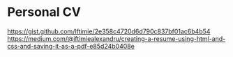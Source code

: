 # Personal CV

https://gist.github.com/Iftimie/2e358c4720d6d790c837bf01ac6b4b54
https://medium.com/@iftimiealexandru/creating-a-resume-using-html-and-css-and-saving-it-as-a-pdf-e85d24b0408e
